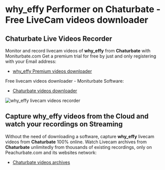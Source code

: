 # why_effy Performer on Chaturbate - Free LiveCam videos downloader

## Chaturbate Live Videos Recorder

Monitor and record livecam videos of **why_effy** from **Chaturbate** with Moniturbate.com
Get a premium trial for free by just and only registering with your Email address:
* [why_effy Premium videos downloader](https://moniturbate.com/request-demo-licence-key.html)

Free livecam videos downloader - Moniturbate Software:
* [Chaturbate videos downloader](https://moniturbate.com/moniturbate-download-software.html)

![why_effy livecam videos recorder](https://peachurnet.com/templates/moniturbate-software.png)


## Capture why_effy videos from the Cloud and watch your recordings on Streaming

Without the need of downloading a software, capture **why_effy** livecam videos from **Chaturbate** 100% online.
Watch Livecam archives from **Chaturbate** unlimitedly from thousands of existing recordings, only on Peachurbate.com and its websites network:
* [Chaturbate videos archives](https://peachurnet.com/)